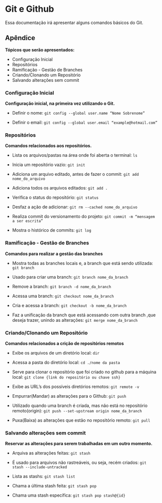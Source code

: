 # Git e Github

Essa documentação irá apresentar alguns 
comandos básicos do Git.

## Apêndice
**Tópicos que serão apresentados:**

- Configuração Inicial
- Repositórios
- Ramificação - Gestão de Branches
- Criando/Clonando um Repositório
- Salvando alterações sem commit

### Configuração Inicial
**Configuração inicial, na primeira vez utilizando o Git.**

- Definir o nome:
`git config --global user.name “Nome Sobrenome”`

- Definir o email:
`git config --global user.email “example@hotmail.com”`

### Repositórios
**Comandos relacionados aos repositórios.**

- Lista os arquivos/pastas na área onde foi aberta o terminal: `ls`

- Inicia um repositório vazio: 
`git init`

- Adiciona um arquivo editado, antes de fazer o commit: 
`git add nome_do_arquivo`

- Adiciona todos os arquivos editados: 
`git add .`

- Verifica o status do repositório: 
`git status`

- Desfaz a ação de adicionar: 
`git rm --cached nome_do_arquivo`

- Realiza commit do versionamento do projeto:
`git commit -m “mensagem a ser escrita”`

- Mostra o histórico de commits:
`git log`

### Ramificação - Gestão de Branches
**Comandos para realizar a gestão das branches**

- Mostra todas as branches locais e, a branch que está sendo utilizada: `git branch`

- Usado para criar uma branch: 
`git branch nome_da_branch`

- Remove a branch: 
`git branch -d nome_da_branch`

- Acessa uma branch: 
`git checkout nome_da_branch`

- Cria e acessa a branch: 
`git checkout -b nome_da_branch`

- Faz a unificação da branch que está acessando com outra branch ,que deseja trazer, unindo as alterações:
`git merge nome_da_branch`

### Criando/Clonando um Repositório
**Comandos relacionados a crição de repositórios remotos**

- Exibe os arquivos de um diretório local: `dir`

- Acessa a pasta do diretório local: 
`cd ./nome da pasta`

- Serve para clonar o repositório que foi criado no github para a máquina local:
`git clone {link do repositório ou chave ssh}`

- Exibe as URL’s dos possíveis diretórios remotos:
`git remote -v`

- Empurrar(Mandar) as alterações para o Github:
`git push`

- Utilizado quando uma branch é criada, mas não está no repositório remoto(origin):
`git push --set-upstream origin nome_da_branch`

- Puxa(Baixa) as alterações que estão no repositório remoto: `git pull`

### Salvando alterações sem commit
**Reservar as alterações para serem trabalhadas em 
um outro momento.**

- Arquiva as alterações feitas: `git stash`

- É usado para arquivos não rastreáveis, ou seja, recém criados:
`git stash --include-untracked`

- Lista as stashs: `git stash list`

- Chama a última stash feita: `git stash pop`

- Chama uma stash específica: 
`git stash pop stash@{id}`
